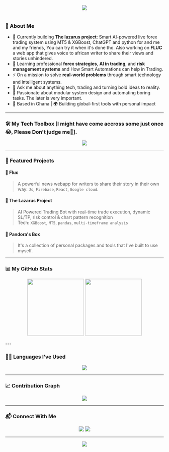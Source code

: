 <!-- Hero Banner -->
<div align="center">
  <img src="https://readme-typing-svg.herokuapp.com?font=Fira+Code&size=30&pause=1000&center=true&weight=500&width=900&height=50&vCenter=true&lines=Hi+there+👋,+I'm+Gyamposu+Dodzi.;Software+Engineer+%7C+Trader+%7C+Dev+For+Ease.;I+build+intelligent+systems+and+automation+tools.">
</div>

<br />

<!-- Short Bio -->
### 🧠 About Me

- 🔭 Currently building **The lazarus project**: Smart AI-powered live forex trading system using MT5 & XGBoost, ChatGPT and python for and me and my friends, You can try it when it's done tho.  Also working on **FLUC** a web app that gives voice to african writer to share their views and stories unhindered.
- 🌱 Learning professional **forex strategies**, **AI in trading**, and **risk management systems** and How Smart Automations can help in Trading.
- ⚡ On a mission to solve **real-world problems** through smart technology and intelligent systems.
- 💬 Ask me about anything tech, trading and turning bold ideas to reality.
- 🧩 Passionate about modular system design and automating boring tasks. The later is very important.  
- 📍 Based in Ghana | 🌍 Building global-first tools with personal impact

---

<!-- Tech Stack -->
### 🛠️ My Tech Toolbox [I might have come accross some just once😭, Please Don't judge me🥹].
<p align="center">
  <img src="https://skillicons.dev/icons?i=python,react,js,django,flask,sqlite,Docker,Kubernetes,gcp,firebase,html,css,flutter,git,github,linux,postgresql,mongodb,postman,nodejs,c&perline=7" />
</p>

---

<!-- Projects -->
### 🚀 Featured Projects

#### 📰 **Fluc**
> A powerful news webapp for writers to share their story in their own way: `Js`, `Firebase`, `React`,
`Google cloud`.

#### 🧠 **The Lazarus Project**
> AI Powered Trading Bot with real-time trade execution, dynamic SL/TP, risk control & chart pattern recognition  
Tech: `XGBoost`, `MT5`, `pandas`, `multi-timeframe analysis`

#### 🌱 **Pandora's Box**
> It's a collection of personal packages and tools that I've built to use myself. 

---

<!-- GitHub Stats -->
### 📊 My GitHub Stats

<p align="center">
  <img src="https://github-readme-stats.vercel.app/api?username=gyamposudodzi&theme=blue-green&show_icons=true&hide_border=false" height="180" />
  <img src="https://github-readme-streak-stats.herokuapp.com/?user=gyamposudodzi&theme=blue-green&hide_border=false" height="180"/>
</p>
---


### 🧑‍💻 Languages I’ve Used

<p align="center">
  <img src="https://github-readme-stats.vercel.app/api/top-langs/?username=gyamposudodzi&layout=compact&theme=blue-green" />
</p>

---

<!-- Activity Graph -->
### 📈 Contribution Graph

<p align="center">
  <img src="https://github-readme-activity-graph.vercel.app/graph?username=gyamposudodzi&theme=react-dark&area=true&hide_border=true" />
</p>


---

<!-- Contact -->
### 📬 Connect With Me

<p align="center">
  <a href="mailto:gyamposu@gmail.com"><img src="https://img.shields.io/badge/Email-%23D14836.svg?style=for-the-badge&logo=gmail&logoColor=white" /></a>
  <a href="https://linkedin.com/in/dodzigyamposu"><img src="https://img.shields.io/badge/LinkedIn-%230077B5.svg?style=for-the-badge&logo=linkedin&logoColor=white" /></a>
</p>

---

<!-- Quote -->
<p align="center">
  <img src="https://quotes-github-readme.vercel.app/api?type=horizontal&theme=radical" />
</p>




<!---
gyamposudodzi/gyamposudodzi is a ✨ special ✨ repository because its `README.md` (this file) appears on your GitHub profile.
You can click the Preview link to take a look at your changes.
--->
